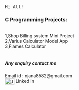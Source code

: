
<tt align="center" width="20px">Hi All!</tt>

<h3>C Programming Projects:</h3><br>
1,Shop Billing system Mini Project<br>
2,Varius Calculator Model App<br>
3,Flames Calculator<br>
         
<br>
<h5>Any enquiry contact me</h5>
               Email id : njana8582@gmail.com 
               <br>
               <a href="https://www.linkedin.com/in/jana-n-9a3b2925a" target="blank"><img align="center" src="https://cdn.jsdelivr.net/npm/simple-icons@3.0.1/icons/linkedin.svg" alt="JanaN02" height="20" width="30" /></a> 
               Linked in
